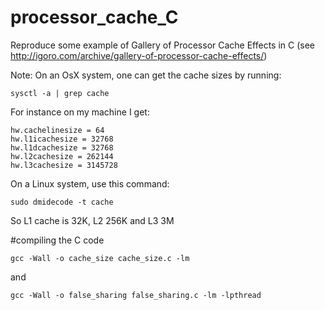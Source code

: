 processor_cache_C
=================

Reproduce some example of Gallery of Processor Cache Effects in C (see http://igoro.com/archive/gallery-of-processor-cache-effects/)

Note: 
On an OsX system, one can get the cache sizes by running:

```
sysctl -a | grep cache
```

For instance on my machine I get:

```
hw.cachelinesize = 64
hw.l1icachesize = 32768
hw.l1dcachesize = 32768
hw.l2cachesize = 262144
hw.l3cachesize = 3145728
```

On a Linux system, use this command:

```
sudo dmidecode -t cache
```

So L1 cache is 32K, L2 256K and L3 3M


#compiling the C code

```
gcc -Wall -o cache_size cache_size.c -lm
```
and 
```
gcc -Wall -o false_sharing false_sharing.c -lm -lpthread
```



